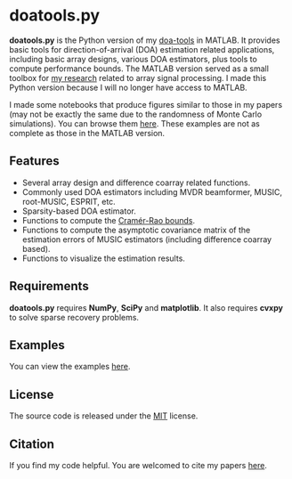 # doatools.py

**doatools.py** is the Python version of my [doa-tools](https://github.com/morriswmz/doa-tools) in MATLAB. It provides basic tools for direction-of-arrival (DOA) estimation related applications, including basic array designs, various DOA estimators, plus tools to compute performance bounds. The MATLAB version served as a small toolbox for [my research](http://research.wmz.ninja/research.html) related to array signal processing. I made this Python version because I will no longer have access to MATLAB.

I made some notebooks that produce figures similar to those in my papers (may not be exactly the same due to the randomness of Monte Carlo simulations). You can browse them [here](examples/paper). These examples are not as complete as those in the MATLAB version.

## Features

* Several array design and difference coarray related functions.
* Commonly used DOA estimators including MVDR beamformer, MUSIC, root-MUSIC, ESPRIT, etc.
* Sparsity-based DOA estimator.
* Functions to compute the [Cramér-Rao bounds](https://en.wikipedia.org/wiki/Cram%C3%A9r%E2%80%93Rao_bound).
* Functions to compute the asymptotic covariance matrix of the estimation errors of MUSIC estimators (including difference coarray based).
* Functions to visualize the estimation results.

## Requirements

**doatools.py** requires **NumPy**, **SciPy** and **matplotlib**. It also requires **cvxpy** to solve sparse recovery problems.

## Examples

You can view the examples [here](examples/).

## License

The source code is released under the [MIT](LICENSE.md) license.

## Citation

If you find my code helpful. You are welcomed to cite my papers
[here](http://research.wmz.ninja/research.html).
